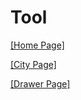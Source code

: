 # Tool

[[Home Page]](http://vuetool.dengwb.com/#/)

[[City Page]](http://vuetool.dengwb.com/#/city)

[[Drawer Page]](http://vuetool.dengwb.com/#/drawer)